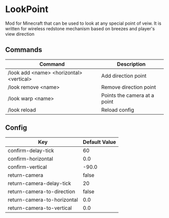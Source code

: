 # LookPoint
Mod for Minecraft that can be used to look at any special point of veiw.
It is written for wireless redstone mechanism based on breezes and player's view direction

## Commands
| Command | Description |
| --- | --- |
| /look add \<name\> \<horizontal\> \<vertical\> | Add direction point |
| /look remove \<name\> | Remove direction point |
| /look warp \<name\> | Points the camera at a point |
| /look reload | Reload config |

## Config
| Key | Default Value |
| --- | --- |
| confirm-delay-tick | 60 |
| confirm-horizontal | 0.0 |
| confirm-vertical | -90.0 |
| return-camera | false |
| return-camera-delay-tick | 20 |
| return-camera-to-direction | false |
| return-camera-to-horizontal | 0.0 |
| return-camera-to-vertical | 0.0 |
